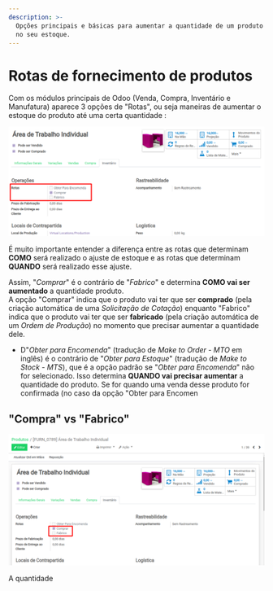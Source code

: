 ```yaml
---
description: >-
  Opções principais e básicas para aumentar a quantidade de um produto estocável
  no seu estoque.
---
```


# Rotas de fornecimento de produtos

Com os módulos principais de Odoo \(Venda, Compra, Inventário e Manufatura\) aparece 3 opções de "Rotas", ou seja maneiras de aumentar o estoque do produto até uma certa quantidade :

![](../.gitbook/assets/image%20%28213%29.png)

É muito importante entender a diferença entre as rotas que determinam **COMO** será realizado o ajuste de estoque e as rotas que determinam **QUANDO** será realizado esse ajuste.

Assim, "_Comprar_" é o contrário de "_Fabrico_" e determina **COMO vai ser aumentado** a quantidade produto.   
A opção "Comprar" indica que o produto vai ter que ser **comprado** \(pela criação automática de uma _Solicitação de Cotação_\) enquanto "Fabrico" indica que o produto vai ter que ser **fabricado** \(pela criação automática de um _Ordem de Produção_\) no momento que precisar aumentar a quantidade dele.

* D"_Obter para Encomenda_" \(tradução de _Make to Order - MTO_ em inglês\) é o contrário de "_Obter para Estoque_" \(tradução de _Make to Stock - MTS_\), que é a opção padrão se "_Obter para Encomenda_" não for selecionado. Isso determina **QUANDO vai precisar aumentar** a quantidade do produto. Se for quando uma venda desse produto for confirmada \(no caso da opção "Obter para Encomen

## "Compra" vs "Fabrico"

![](../.gitbook/assets/image%20%28212%29.png)

A quantidade

